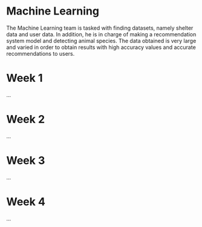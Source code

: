 # Machine Learning

The Machine Learning team is tasked with finding datasets, namely shelter data and user data. In addition, he is in charge of making a recommendation system model and detecting animal species. The data obtained is very large and varied in order to obtain results with high accuracy values and accurate recommendations to users.

# Week 1
...

# Week 2 
...

# Week 3
...

# Week 4
...
